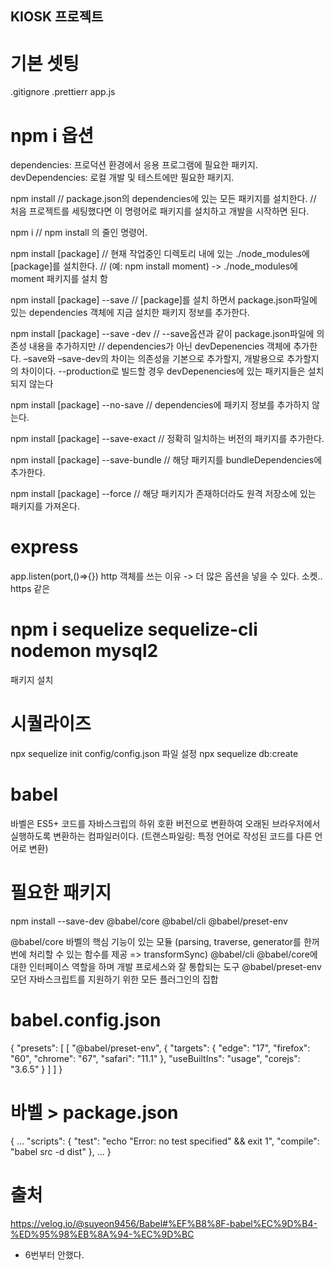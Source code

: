 ## KIOSK 프로젝트

# 기본 셋팅

.gitignore
.prettierr
app.js

# npm i 옵션

dependencies: 프로덕션 환경에서 응용 프로그램에 필요한 패키지.
devDependencies: 로컬 개발 및 테스트에만 필요한 패키지.

npm install
// package.json의 dependencies에 있는 모든 패키지를 설치한다.
// 처음 프로젝트를 세팅했다면 이 명령어로 패키지를 설치하고 개발을 시작하면 된다.

npm i
// npm install 의 줄인 명령어.

npm install [package]
// 현재 작업중인 디렉토리 내에 있는 ./node_modules에 [package]를 설치한다.
// (예: npm install moment) -> ./node_modules에 moment 패키지를 설치 함

npm install [package] --save
// [package]를 설치 하면서 package.json파일에 있는 dependencies 객체에 지금 설치한 패키지 정보를 추가한다.

npm install [package] --save -dev
// --save옵션과 같이 package.json파일에 의존성 내용을 추가하지만
// dependencies가 아닌 devDepenencies 객체에 추가한다.
–save와 –save-dev의 차이는 의존성을 기본으로 추가할지, 개발용으로 추가할지의 차이이다.
--production로 빌드할 경우 devDepenencies에 있는 패키지들은 설치되지 않는다

npm install [package] --no-save
// dependencies에 패키지 정보를 추가하지 않는다.

npm install [package] --save-exact
// 정확히 일치하는 버전의 패키지를 추가한다.

npm install [package] --save-bundle
// 해당 패키지를 bundleDependencies에 추가한다.

npm install [package] --force
// 해당 패키지가 존재하더라도 원격 저장소에 있는 패키지를 가져온다.

# express

app.listen(port,()=>{})
http 객체를 쓰는 이유 -> 더 많은 옵션을 넣을 수 있다. 소켓.. https 같은

# npm i sequelize sequelize-cli nodemon mysql2

패키지 설치

# 시퀄라이즈

npx sequelize init
config/config.json 파일 설정
npx sequelize db:create

# babel

바벨은 ES5+ 코드를 자바스크립의 하위 호환 버전으로 변환하여 오래된 브라우저에서 실행하도록 변환하는 컴파일러이다. (트랜스파일링: 특정 언어로 작성된 코드를 다른 언어로 변환)

# 필요한 패키지

npm install --save-dev @babel/core @babel/cli @babel/preset-env

@babel/core
바벨의 핵심 기능이 있는 모듈 (parsing, traverse, generator를 한꺼번에 처리할 수 있는 함수를 제공 => transformSync)
@babel/cli
@babel/core에 대한 인터페이스 역할을 하며 개발 프로세스와 잘 통합되는 도구
@babel/preset-env
모던 자바스크립트를 지원하기 위한 모든 플러그인의 집합

# babel.config.json

{
"presets": [
[
"@babel/preset-env",
{
"targets": {
"edge": "17",
"firefox": "60",
"chrome": "67",
"safari": "11.1"
},
"useBuiltIns": "usage",
"corejs": "3.6.5"
}
]
]
}

#

# 바벨 > package.json

{
...
"scripts": {
"test": "echo \"Error: no test specified\" && exit 1",
"compile": "babel src -d dist"
},
...
}

# 출처

https://velog.io/@suyeon9456/Babel#%EF%B8%8F-babel%EC%9D%B4-%ED%95%98%EB%8A%94-%EC%9D%BC

- 6번부터 안했다.
